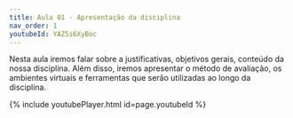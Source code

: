 ```yaml
---
title: Aula 01 - Apresentação da disciplina
nav_order: 1
youtubeId: YAZ5i6XyBoc
---
```


Nesta aula iremos falar sobre a justificativas, objetivos gerais, conteúdo da nossa disciplina.
Além disso, iremos apresentar o método de avaliação, os ambientes virtuais e ferramentas que serão utilizadas ao longo da disciplina.

{% include youtubePlayer.html id=page.youtubeId %}

